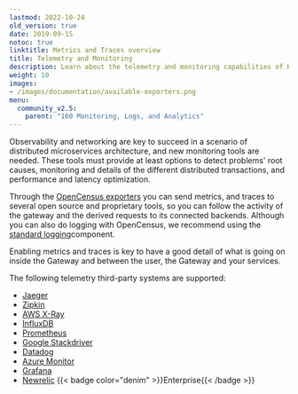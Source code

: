 ```yaml
---
lastmod: 2022-10-24
old_version: true
date: 2019-09-15
notoc: true
linktitle: Metrics and Traces overview
title: Telemetry and Monitoring
description: Learn about the telemetry and monitoring capabilities of KrakenD API Gateway, enabling real-time visibility and analysis of API performance
weight: 10
images:
- /images/documentation/available-exporters.png
menu:
  community_v2.5:
    parent: "160 Monitoring, Logs, and Analytics"
---
```

Observability and networking are key to succeed in a scenario of distributed microservices architecture, and new monitoring tools are needed. These tools must provide at least options to detect problems' root causes, monitoring and details of the different distributed transactions, and performance and latency optimization.

Through the [OpenCensus exporters](/docs/v2.5/telemetry/opencensus/) you can send metrics, and traces to several open source and proprietary tools, so you can follow the activity of the gateway and the derived requests to its connected backends. Although you can also do logging with OpenCensus, we recommend using the [standard logging](/docs/v2.5/logging/)component.

Enabling metrics and traces is key to have a good detail of what is going on inside the Gateway and between the user, the Gateway and your services.

The following telemetry third-party systems are supported:

- [Jaeger](/docs/v2.5/telemetry/jaeger/)
- [Zipkin](/docs/v2.5/telemetry/zipkin/)
- [AWS X-Ray](/docs/v2.5/telemetry/xray/)
- [InfluxDB](/docs/v2.5/telemetry/influxdb/)
- [Prometheus](/docs/v2.5/telemetry/prometheus/)
- [Google Stackdriver](/docs/v2.5/telemetry/stackdriver/)
- [Datadog](/docs/v2.5/telemetry/datadog/)
- [Azure Monitor](/docs/v2.5/telemetry/azure/)
- [Grafana](/docs/v2.5/telemetry/grafana/)
- [Newrelic](/docs/enterprise/telemetry/newrelic/) {{< badge color="denim" >}}Enterprise{{< /badge >}}
